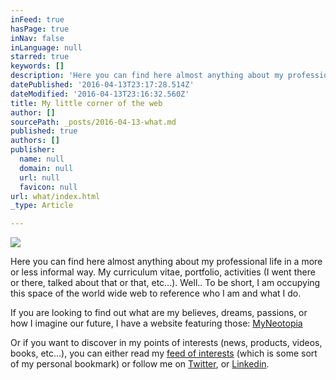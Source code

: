 ```yaml
---
inFeed: true
hasPage: true
inNav: false
inLanguage: null
starred: true
keywords: []
description: 'Here you can find here almost anything about my professional life in a more or less informal way. My curriculum vitae, portfolio, activities (I went there or there, talked about that or that, etc...). Well.. To be short, I am occupying this space of the world wide web to reference who I am and what I do.'
datePublished: '2016-04-13T23:17:28.514Z'
dateModified: '2016-04-13T23:16:32.560Z'
title: My little corner of the web
author: []
sourcePath: _posts/2016-04-13-what.md
published: true
authors: []
publisher:
  name: null
  domain: null
  url: null
  favicon: null
url: what/index.html
_type: Article

---
```

![](https://the-grid-user-content.s3-us-west-2.amazonaws.com/0c5add24-9f29-49d4-8080-ace7e41a26d3.jpg)

Here you can find here almost anything about my professional life in a more or less informal way. My curriculum vitae, portfolio, activities (I went there or there, talked about that or that, etc...). Well.. To be short, I am occupying this space of the world wide web to reference who I am and what I do.

If you are looking to find out what are my believes, dreams, passions, or how I imagine our future, I have a website featuring those: [MyNeotopia][0]

Or if you want to discover in my points of interests (news, products, videos, books, etc...), you can either read my [feed of interests][1] (which is some sort of my personal bookmark) or follow me on [Twitter][2], or [Linkedin][3].

[0]: http://myneotopia.com/
[1]: http://feed.romainclaret.com/
[2]: https://twitter.com/RomainClaret
[3]: https://www.linkedin.com/in/romainclaret